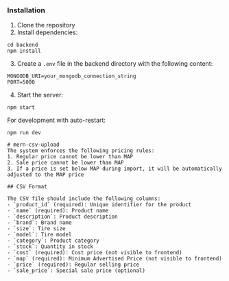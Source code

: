 ### Installation

1. Clone the repository
2. Install dependencies:
```
cd backend
npm install
```

3. Create a `.env` file in the backend directory with the following content:
```
MONGODB_URI=your_mongodb_connection_string
PORT=5000
```

4. Start the server:
```
npm start
```

For development with auto-restart:
```
npm run dev

# mern-csv-upload
The system enforces the following pricing rules:
1. Regular price cannot be lower than MAP
2. Sale price cannot be lower than MAP
3. If a price is set below MAP during import, it will be automatically adjusted to the MAP price 

## CSV Format

The CSV file should include the following columns:
- `product_id` (required): Unique identifier for the product
- `name` (required): Product name
- `description`: Product description
- `brand`: Brand name
- `size`: Tire size
- `model`: Tire model
- `category`: Product category
- `stock`: Quantity in stock
- `cost` (required): Cost price (not visible to frontend)
- `map` (required): Minimum Advertised Price (not visible to frontend)
- `price` (required): Regular selling price
- `sale_price`: Special sale price (optional)
